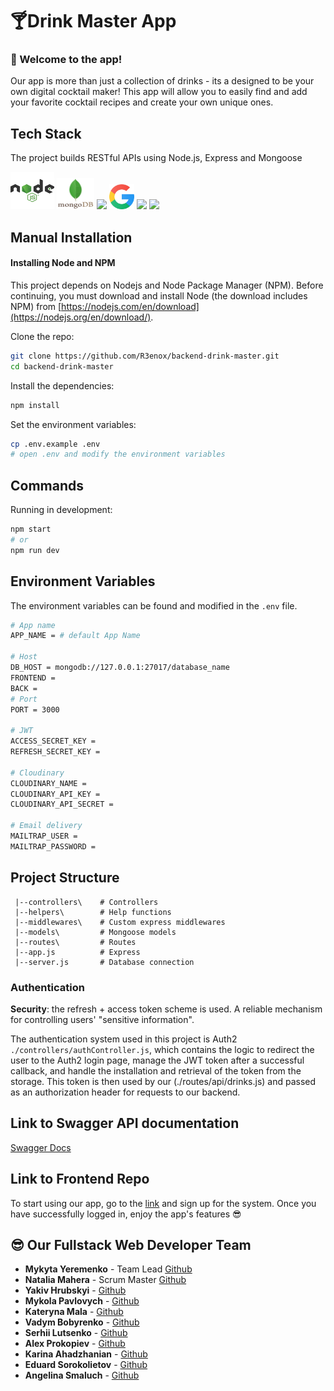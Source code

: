 # 🍸Drink Master App 

### 👋 Welcome to the app!
Our app is more than just a collection of drinks - its a designed to be your own digital cocktail maker!
This app will allow you to easily find and add your favorite cocktail recipes and create your own unique ones. 

## Tech Stack 
The project builds RESTful APIs using Node.js, Express and Mongoose

<p align="left"><img src="https://raw.githubusercontent.com/devicons/devicon/master/icons/nodejs/nodejs-original-wordmark.svg" alt="nodejs" width="70" height="60"/>
<img src="https://raw.githubusercontent.com/devicons/devicon/master/icons/mongodb/mongodb-original-wordmark.svg" alt="mongodb" width="60" height="50"/>
<img src="https://raw.githubusercontent.com/swagger-api/swagger.io/wordpress/images/assets/SW-logo-clr.png" height="50">
<img src="/public/readme/google.png" height="40">
<img src="https://github.com/MarioTerron/logo-images/blob/master/logos/expressjs.png" height="30">
<img src="https://cloudinary-res.cloudinary.com/image/upload/c_scale,w_300/v1/logo/for_white_bg/cloudinary_logo_for_white_bg.svg" height="30"></p>

## Manual Installation

#### Installing Node and NPM

This project depends on Nodejs and Node Package Manager (NPM). Before continuing, you must download and install Node (the download includes NPM) from [https://nodejs.com/en/download](https://nodejs.org/en/download/).

Clone the repo:

```bash
git clone https://github.com/R3enox/backend-drink-master.git
cd backend-drink-master
```

Install the dependencies:

```bash
npm install
```


Set the environment variables:

```bash
cp .env.example .env
# open .env and modify the environment variables
```

## Commands

Running in development:

```bash
npm start
# or
npm run dev
```
## Environment Variables

The environment variables can be found and modified in the `.env` file.

```bash
# App name
APP_NAME = # default App Name

# Host
DB_HOST = mongodb://127.0.0.1:27017/database_name
FRONTEND = 
BACK = 
# Port
PORT = 3000

# JWT
ACCESS_SECRET_KEY =
REFRESH_SECRET_KEY =

# Cloudinary
CLOUDINARY_NAME = 
CLOUDINARY_API_KEY = 
CLOUDINARY_API_SECRET =

# Email delivery
MAILTRAP_USER = 
MAILTRAP_PASSWORD = 

```

## Project Structure

```
 |--controllers\    # Controllers
 |--helpers\        # Help functions
 |--middlewares\    # Custom express middlewares
 |--models\         # Mongoose models
 |--routes\         # Routes
 |--app.js          # Express
 |--server.js       # Database connection
```

### Authentication 

**Security**: the refresh + access token scheme is used. A reliable mechanism for controlling users' "sensitive information".

The authentication system used in this project is Auth2 `./controllers/authController.js`, which contains the logic to redirect the user to the Auth2 login page, manage the JWT token after a successful callback, and handle the installation and retrieval of the token from the storage. This token is then used by our (./routes/api/drinks.js) and passed as an authorization header for requests to our backend.

## Link to Swagger API documentation

[Swagger Docs](https://drink-master-4fm6.onrender.com/api-docs)

## Link to Frontend Repo
To start using our app, go to the [link](https://github.com/R3enox/frontend-drink-master) and sign up for the system. Once you have successfully logged in, enjoy the app's features 😎

## 😎 Our Fullstack Web Developer Team

- **Mykyta Yeremenko** - Team Lead [Github][1]
- **Natalia Mahera** - Scrum Master [Github][2]
- **Yakiv Hrubskyi** - [Github][3]
- **Mykola Pavlovych** - [Github][4]
- **Kateryna Mala** - [Github][5]
- **Vadym Bobyrenko** - [Github][6]
- **Serhii Lutsenko** - [Github][7]
- **Alex Prokopiev** - [Github][11]
- **Karina Ahadzhanian** - [Github][8]
- **Eduard Sorokolietov** - [Github][9]
- **Angelina Smaluch** - [Github][10]

[1]: https://github.com/R3enox
[2]: https://github.com/NataliaMahera
[3]: https://github.com/y-hrubskyi
[4]: https://github.com/Mykola1612
[5]: https://github.com/malaya1855
[6]: https://github.com/wadimcka
[7]: https://github.com/SergeyLu89
[8]: https://github.com/KarinaCor
[9]: https://github.com/soroked
[10]: https://github.com/AngelinaCholak
[11]: https://github.com/AlexProkopev

